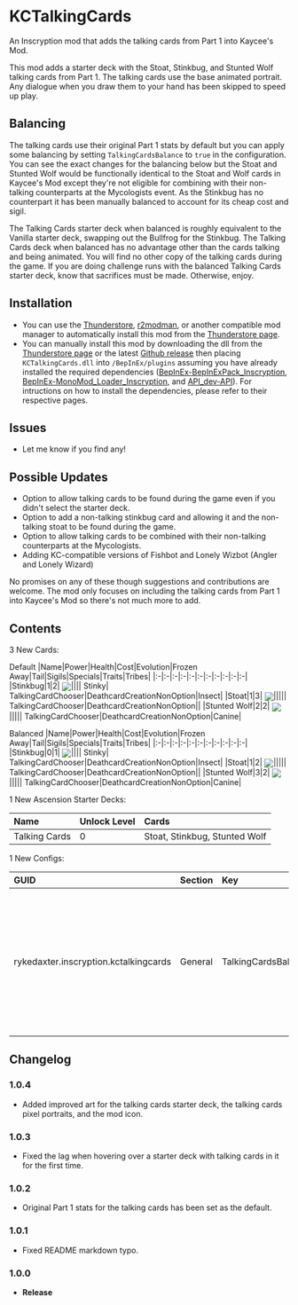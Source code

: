 ﻿KCTalkingCards
===============

An Inscryption mod that adds the talking cards from Part 1 into Kaycee's Mod. 

This mod adds a starter deck with the Stoat, Stinkbug, and Stunted Wolf talking cards from Part 1. The talking cards use the base animated portrait. Any dialogue when you draw them to your hand has been skipped to speed up play.

## Balancing

The talking cards use their original Part 1 stats by default but you can apply some balancing by setting `TalkingCardsBalance` to `true` in the configuration. You can see the exact changes for the balancing below but the Stoat and Stunted Wolf would be functionally identical to the Stoat and Wolf cards in Kaycee's Mod except they're not eligible for combining with their non-talking counterparts at the Mycologists event. As the Stinkbug has no counterpart it has been manually balanced to account for its cheap cost and sigil.

The Talking Cards starter deck when balanced is roughly equivalent to the Vanilla starter deck, swapping out the Bullfrog for the Stinkbug. The Talking Cards deck when balanced has no advantage other than the cards talking and being animated. You will find no other copy of the talking cards during the game. If you are doing challenge runs with the balanced Talking Cards starter deck, know that sacrifices must be made. Otherwise, enjoy.

## Installation

* You can use the [Thunderstore](https://www.overwolf.com/app/Thunderstore-Thunderstore_Mod_Manager), [r2modman](https://inscryption.thunderstore.io/package/ebkr/r2modman/), or another compatible mod manager to automatically install this mod from the [Thunderstore page](https://inscryption.thunderstore.io/package/RykeDaxter/KCTalkingCards/). 
* You can manually install this mod by downloading the dll from the [Thunderstore page](https://inscryption.thunderstore.io/package/RykeDaxter/KCTalkingCards/) or the latest [Github release](https://github.com/RykeDaxter/KCTalkingCards) then placing `KCTalkingCards.dll` into `/BepInEx/plugins` assuming you have already installed the required dependencies ([BepInEx-BepInExPack_Inscryption](https://inscryption.thunderstore.io/package/BepInEx/BepInExPack_Inscryption/), [BepInEx-MonoMod_Loader_Inscryption](https://inscryption.thunderstore.io/package/BepInEx/MonoMod_Loader_Inscryption/), and [API_dev-API](https://inscryption.thunderstore.io/package/API_dev/API/)). For intructions on how to install the dependencies, please refer to their respective pages.

## Issues

* Let me know if you find any!

## Possible Updates

* Option to allow talking cards to be found during the game even if you didn't select the starter deck.
* Option to add a non-talking stinkbug card and allowing it and the non-talking stoat to be found during the game.
* Option to allow talking cards to be combined with their non-talking counterparts at the Mycologists.
* Adding KC-compatible versions of Fishbot and Lonely Wizbot (Angler and Lonely Wizard)

No promises on any of these though suggestions and contributions are welcome. The mod only focuses on including the talking cards from Part 1 into Kaycee's Mod so there's not much more to add.

## Contents

3 New Cards:

Default
|Name|Power|Health|Cost|Evolution|Frozen Away|Tail|Sigils|Specials|Traits|Tribes|
|:-|:-|:-|:-|:-|:-|:-|:-|:-|:-|:-|
|Stinkbug|1|2| <img align="center" src="https://i.imgur.com/beJhD7d.png">|||| Stinky| TalkingCardChooser|DeathcardCreationNonOption|Insect|
|Stoat|1|3| <img align="center" src="https://i.imgur.com/H6vESv7.png">||||| TalkingCardChooser|DeathcardCreationNonOption||
|Stunted Wolf|2|2| <img align="center" src="https://i.imgur.com/H6vESv7.png">||||| TalkingCardChooser|DeathcardCreationNonOption|Canine|

Balanced
|Name|Power|Health|Cost|Evolution|Frozen Away|Tail|Sigils|Specials|Traits|Tribes|
|:-|:-|:-|:-|:-|:-|:-|:-|:-|:-|:-|
|Stinkbug|0|1| <img align="center" src="https://i.imgur.com/beJhD7d.png">|||| Stinky| TalkingCardChooser|DeathcardCreationNonOption|Insect|
|Stoat|1|2| <img align="center" src="https://i.imgur.com/H6vESv7.png">||||| TalkingCardChooser|DeathcardCreationNonOption||
|Stunted Wolf|3|2| <img align="center" src="https://i.imgur.com/62GUUAC.png">||||| TalkingCardChooser|DeathcardCreationNonOption|Canine|

1 New Ascension Starter Decks:

|Name|Unlock Level|Cards|
|:-|:-|:-|
|Talking Cards|0| Stoat,  Stinkbug,  Stunted Wolf|

1 New Configs:

|GUID|Section|Key|Description|
|:-|:-|:-|:-|
|rykedaxter.inscryption.kctalkingcards|General|TalkingCardsBalance|Applies balancing to the talking cards when true and uses the original Part 1 stats for the talking cards otherwise.|

## Changelog

### 1.0.4
- Added improved art for the talking cards starter deck, the talking cards pixel portraits, and the mod icon.
### 1.0.3
- Fixed the lag when hovering over a starter deck with talking cards in it for the first time.
### 1.0.2
- Original Part 1 stats for the talking cards has been set as the default.
### 1.0.1 
- Fixed README markdown typo.
### 1.0.0 
- **Release**
